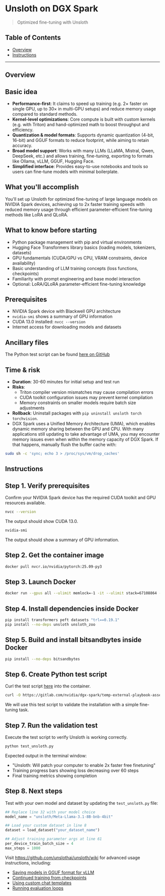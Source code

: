 # Unsloth on DGX Spark

> Optimized fine-tuning with Unsloth

## Table of Contents

- [Overview](#overview)
- [Instructions](#instructions)

---

## Overview

## Basic idea

- **Performance-first**: It claims to speed up training (e.g. 2× faster on single GPU, up to 30× in multi-GPU setups) and reduce memory usage compared to standard methods.   
- **Kernel-level optimizations**: Core compute is built with custom kernels (e.g. with Triton) and hand-optimized math to boost throughput and efficiency.  
- **Quantization & model formats**: Supports dynamic quantization (4-bit, 16-bit) and GGUF formats to reduce footprint, while aiming to retain accuracy.    
- **Broad model support**: Works with many LLMs (LLaMA, Mistral, Qwen, DeepSeek, etc.) and allows training, fine-tuning, exporting to formats like Ollama, vLLM, GGUF, Hugging Face.   
- **Simplified interface**: Provides easy-to-use notebooks and tools so users can fine-tune models with minimal boilerplate.  

## What you'll accomplish

You'll set up Unsloth for optimized fine-tuning of large language models on NVIDIA Spark devices, 
achieving up to 2x faster training speeds with reduced memory usage through efficient 
parameter-efficient fine-tuning methods like LoRA and QLoRA.

## What to know before starting

- Python package management with pip and virtual environments
- Hugging Face Transformers library basics (loading models, tokenizers, datasets)
- GPU fundamentals (CUDA/GPU vs CPU, VRAM constraints, device availability)
- Basic understanding of LLM training concepts (loss functions, checkpoints)
- Familiarity with prompt engineering and base model interaction
- Optional: LoRA/QLoRA parameter-efficient fine-tuning knowledge

## Prerequisites

- NVIDIA Spark device with Blackwell GPU architecture
- `nvidia-smi` shows a summary of GPU information
- CUDA 13.0 installed: `nvcc --version`
- Internet access for downloading models and datasets

## Ancillary files

The Python test script can be found [here on GitHub](https://gitlab.com/nvidia/dgx-spark/temp-external-playbook-assets/dgx-spark-playbook-assets/-/blob/main/${MODEL}/assets/test_unsloth.py)


## Time & risk

* **Duration**: 30-60 minutes for initial setup and test run
* **Risks**: 
  * Triton compiler version mismatches may cause compilation errors
  * CUDA toolkit configuration issues may prevent kernel compilation
  * Memory constraints on smaller models require batch size adjustments
* **Rollback**: Uninstall packages with `pip uninstall unsloth torch torchvision`.
* DGX Spark uses a Unified Memory Architecture (UMA), which enables dynamic memory sharing between the GPU and CPU. With many applications still updating to take advantage of UMA, you may encounter memory issues even when within the memory capacity of DGX Spark. If that happens, manually flush the buffer cache with:
```bash
sudo sh -c 'sync; echo 3 > /proc/sys/vm/drop_caches'
```

## Instructions

## Step 1. Verify prerequisites

Confirm your NVIDIA Spark device has the required CUDA toolkit and GPU resources available.

```bash
nvcc --version
```
The output should show CUDA 13.0.

```bash
nvidia-smi
```
The output should show a summary of GPU information.

## Step 2. Get the container image
```bash
docker pull nvcr.io/nvidia/pytorch:25.09-py3
```

## Step 3. Launch Docker
```bash
docker run --gpus all --ulimit memlock=-1 -it --ulimit stack=67108864 --entrypoint /usr/bin/bash --rm nvcr.io/nvidia/pytorch:25.09-py3
```

## Step 4. Install dependencies inside Docker

```bash
pip install transformers peft datasets "trl==0.19.1"
pip install --no-deps unsloth unsloth_zoo
```

## Step 5. Build and install bitsandbytes inside Docker
```bash
pip install --no-deps bitsandbytes
```

## Step 6. Create Python test script

Curl the test script [here](https://gitlab.com/nvidia/dgx-spark/temp-external-playbook-assets/dgx-spark-playbook-assets/-/blob/main/${MODEL}/assets/test_unsloth.py) into the container.

```bash
curl -O https://gitlab.com/nvidia/dgx-spark/temp-external-playbook-assets/dgx-spark-playbook-assets/-/blob/main/${MODEL}/assets/test_unsloth.py
```

We will use this test script to validate the installation with a simple fine-tuning task.


## Step 7. Run the validation test

Execute the test script to verify Unsloth is working correctly.

```bash
python test_unsloth.py
```

Expected output in the terminal window:
- "Unsloth: Will patch your computer to enable 2x faster free finetuning"
- Training progress bars showing loss decreasing over 60 steps
- Final training metrics showing completion

## Step 8. Next steps

Test with your own model and dataset by updating the `test_unsloth.py` file:

```python
## Replace line 32 with your model choice
model_name = "unsloth/Meta-Llama-3.1-8B-bnb-4bit"

## Load your custom dataset in line 8
dataset = load_dataset("your_dataset_name")

## Adjust training parameter args at line 61
per_device_train_batch_size = 4
max_steps = 1000
```

Visit https://github.com/unslothai/unsloth/wiki
for advanced usage instructions, including:
- [Saving models in GGUF format for vLLM](https://github.com/unslothai/unsloth/wiki#saving-to-gguf)
- [Continued training from checkpoints](https://github.com/unslothai/unsloth/wiki#loading-lora-adapters-for-continued-finetuning)
- [Using custom chat templates](https://github.com/unslothai/unsloth/wiki#chat-templates)
- [Running evaluation loops](https://github.com/unslothai/unsloth/wiki#evaluation-loop---also-fixes-oom-or-crashing)
